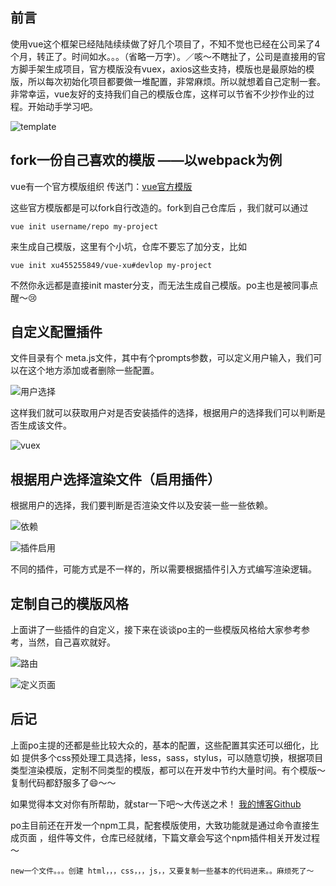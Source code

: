 ##  前言

使用vue这个框架已经陆陆续续做了好几个项目了，不知不觉也已经在公司呆了4个月，转正了。时间如水。。。（省略一万字）。／咳～不瞎扯了，公司是直接用的官方脚手架生成项目，官方模版没有vuex，axios这些支持，模版也是最原始的模版，所以每次初始化项目都要做一堆配置，非常麻烦。所以就想着自己定制一套。
非常幸运，vue友好的支持我们自己的模版仓库，这样可以节省不少抄作业的过程。开始动手学习吧。


![template](http://upload-images.jianshu.io/upload_images/3765249-1d1690ef748d7ba2.png?imageMogr2/auto-orient/strip%7CimageView2/2/w/1240)


##  fork一份自己喜欢的模版 ——以webpack为例

vue有一个官方模版组织  传送门：[vue官方模版](https://github.com/vuejs-templates)

这些官方模版都是可以fork自行改造的。fork到自己仓库后 ，我们就可以通过

```
vue init username/repo my-project
```
来生成自己模版，这里有个小坑，仓库不要忘了加分支，比如

```
vue init xu455255849/vue-xu#devlop my-project
```
不然你永远都是直接init  master分支，而无法生成自己模版。po主也是被同事点醒～😢

## 自定义配置插件

文件目录有个 meta.js文件，其中有个prompts参数，可以定义用户输入，我们可以在这个地方添加或者删除一些配置。


![用户选择](http://upload-images.jianshu.io/upload_images/3765249-0f4c0013c91dfe09.png?imageMogr2/auto-orient/strip%7CimageView2/2/w/1240)

这样我们就可以获取用户对是否安装插件的选择，根据用户的选择我们可以判断是否生成该文件。



![vuex](http://upload-images.jianshu.io/upload_images/3765249-6598fa04af694cbb.png?imageMogr2/auto-orient/strip%7CimageView2/2/w/1240)


##  根据用户选择渲染文件（启用插件）

根据用户的选择，我们要判断是否渲染文件以及安装一些一些依赖。


![依赖](http://upload-images.jianshu.io/upload_images/3765249-fbe1bc4c0638f7cb.png?imageMogr2/auto-orient/strip%7CimageView2/2/w/1240)


![插件启用](http://upload-images.jianshu.io/upload_images/3765249-b3fc5400972826d6.png?imageMogr2/auto-orient/strip%7CimageView2/2/w/1240)

不同的插件，可能方式是不一样的，所以需要根据插件引入方式编写渲染逻辑。

## 定制自己的模版风格

上面讲了一些插件的自定义，接下来在谈谈po主的一些模版风格给大家参考参考，当然，自己喜欢就好。

![路由](http://upload-images.jianshu.io/upload_images/3765249-b0b2de3ae4baf903.png?imageMogr2/auto-orient/strip%7CimageView2/2/w/1240)

![定义页面](http://upload-images.jianshu.io/upload_images/3765249-98ea14ffa2cd0bea.png?imageMogr2/auto-orient/strip%7CimageView2/2/w/1240)

## 后记

上面po主提的还都是些比较大众的，基本的配置，这些配置其实还可以细化，比如 提供多个css预处理工具选择，less，sass，stylus，可以随意切换，根据项目类型渲染模版，定制不同类型的模版，都可以在开发中节约大量时间。有个模版～复制代码都舒服多了😄～～


如果觉得本文对你有所帮助，就star一下吧～大传送之术！    [我的博客Github](https://github.com/xu455255849/myBlog)

po主目前还在开发一个npm工具，配套模版使用，大致功能就是通过命令直接生成页面 ，组件等文件，仓库已经就绪，下篇文章会写这个npm插件相关开发过程～

```
new一个文件。。。创建 html，，，css，，，js，，又要复制一些基本的代码进来。。麻烦死了～
```